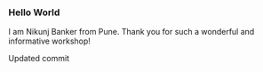 ### Hello World

I am Nikunj Banker from Pune. Thank you for such a wonderful and informative workshop!

Updated commit
